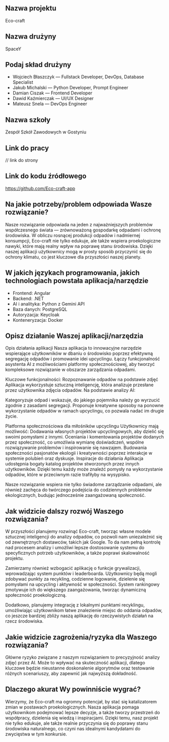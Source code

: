 ## Nazwa projektu
Eco-craft

## Nazwa drużyny
SpaceY

## Podaj skład drużyny
- Wojciech Błaszczyk — Fullstack Developer, DevOps, Database Specialist
- Jakub Michalski — Python Developer, Prompt Engineer
- Damian Ciszak — Frontend Developer
- Dawid Kaźmierczak — UI/UX Designer
- Mateusz Snela — DevOps Engineer

## Nazwa szkoły 
Zespół Szkół Zawodowych w Gostyniu

## Link do pracy
// link do strony

## Link do kodu źródłowego
https://github.com/Eco-craft-app

## Na jakie potrzeby/problem odpowiada Wasze rozwiązanie?
Nasze rozwiązanie odpowiada na jeden z najważniejszych problemów współczesnego świata — zrównoważoną gospodarkę odpadami i ochronę środowiska. 
W obliczu rosnącej produkcji odpadów i nadmiernej konsumpcji, 
Eco-craft nie tylko edukuje, ale także wspiera proekologiczne nawyki, które mają realny wpływ na poprawę stanu środowiska. Dzięki naszej aplikacji użytkownicy mogą w prosty sposób przyczynić się do ochrony klimatu, co jest kluczowe dla przyszłości naszej planety.

## W jakich językach programowania, jakich technologiach powstała aplikacja/narzędzie
- Frontend: Angular
- Backend: .NET
- AI i analityka: Python z Gemini API
- Baza danych: PostgreSQL
- Autoryzacja: Keycloak
- Konteneryzacja: Docker

## Opisz działanie Waszej aplikacji/narzędzia
Opis działania aplikacji
Nasza aplikacja to innowacyjne narzędzie wspierające użytkowników w dbaniu o środowisko poprzez efektywną segregację odpadów i promowanie idei upcyclingu. Łączy funkcjonalność asystenta AI z możliwościami platformy społecznościowej, aby tworzyć kompleksowe rozwiązanie w obszarze zarządzania odpadami.

Kluczowe funkcjonalności:
Rozpoznawanie odpadów na podstawie zdjęć
Aplikacja wykorzystuje sztuczną inteligencję, która analizuje przesłane przez użytkownika zdjęcia odpadów. Na podstawie analizy AI:

Kategoryzuje odpad i wskazuje, do jakiego pojemnika należy go wyrzucić zgodnie z zasadami segregacji.
Proponuje kreatywne sposoby na ponowne wykorzystanie odpadów w ramach upcyclingu, co pozwala nadać im drugie życie.

Platforma społecznościowa dla miłośników upcyclingu
Użytkownicy mają możliwość:
Dodawania własnych projektów upcyclingowych, aby dzielić się swoimi pomysłami z innymi.
Oceniania i komentowania projektów dodanych przez społeczność, co umożliwia wymianę doświadczeń, wspólne rozwiązywanie problemów i inspirowanie się nawzajem.
Budowania społeczności pasjonatów ekologii i kreatywności poprzez interakcje w systemie polubień oraz dyskusje.
Inspiracje do działania
Aplikacja udostępnia bogaty katalog projektów stworzonych przez innych użytkowników. Dzięki temu każdy może znaleźć pomysły na wykorzystanie odpadów, które w przeciwnym razie trafiłyby na wysypisko.

Nasze rozwiązanie wspiera nie tylko świadome zarządzanie odpadami, ale również zachęca do twórczego podejścia do codziennych problemów ekologicznych, budując jednocześnie zaangażowaną społeczność.



## Jak widzicie dalszy rozwój Waszego rozwiązania?
W przyszłości planujemy rozwinąć Eco-craft, tworząc własne modele sztucznej inteligencji do analizy odpadów, co pozwoli nam uniezależnić się od zewnętrznych dostawców, takich jak Google.
To da nam pełną kontrolę nad procesem analizy i umożliwi lepsze dostosowanie systemu do specyficznych potrzeb użytkowników, a także poprawi skalowalność projektu.

Zamierzamy również wzbogacić aplikację o funkcje grywalizacji, wprowadzając system punktów i leaderboarda. 
Użytkownicy będą mogli zdobywać punkty za recykling, codzienne logowanie, dzielenie się pomysłami na upcycling i aktywność w społeczności. System rankingowy zmotywuje ich do większego zaangażowania, tworząc dynamiczną społeczność proekologiczną.

Dodatkowo, planujemy integrację z lokalnymi punktami recyklingu, umożliwiając użytkownikom łatwe znalezienie miejsc do oddania odpadów, co jeszcze bardziej zbliży naszą aplikację do rzeczywistych działań na rzecz środowiska.

## Jakie widzicie zagrożenia/ryzyka dla Waszego rozwiązania?
Główne ryzyko związane z naszym rozwiązaniem to precyzyjność analizy zdjęć przez AI.
Może to wpływać na skuteczność aplikacji, dlatego kluczowe będzie nieustanne doskonalenie algorytmów oraz testowanie różnych scenariuszy, aby zapewnić jak najwyższą dokładność.

## Dlaczego akurat Wy powinniście wygrać?
Wierzymy, że Eco-craft ma ogromny potencjał, by stać się katalizatorem zmian w postawach proekologicznych. 
Nasza aplikacja pomaga użytkownikom podejmować lepsze decyzje, a także tworzy przestrzeń do współpracy, dzielenia się wiedzą i inspiracjami. 
Dzięki temu, nasz projekt nie tylko edukuje, ale także realnie przyczynia się do poprawy stanu środowiska naturalnego, co czyni nas idealnymi kandydatami do zwycięstwa w tym konkursie.

